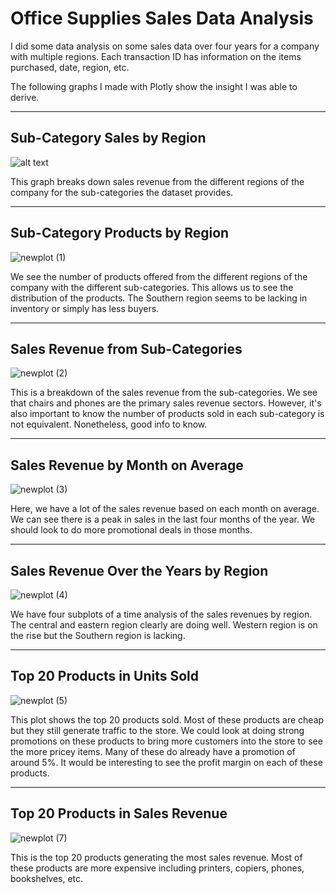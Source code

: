 # Office Supplies Sales Data Analysis

I did some data analysis on some sales data over four years for a company with multiple regions. 
Each transaction ID has information on the items purchased, date, region, etc.

The following graphs I made with Plotly show the insight I was able to derive.

_____________

## Sub-Category Sales by Region

![alt text](https://user-images.githubusercontent.com/98020536/166423265-1a6cbb88-1d32-4ee9-b446-c1499aa365b9.png)

This graph breaks down sales revenue from the different regions of the company for the sub-categories the dataset provides.

_____________

## Sub-Category Products by Region

![newplot (1)](https://user-images.githubusercontent.com/98020536/166424366-527325be-7bb4-4cac-8393-b7a694d4db27.png)

We see the number of products offered from the different regions of the company with the different sub-categories. This allows us to see the distribution of the products. The Southern region seems to be lacking in inventory or simply has less buyers.

_____________

## Sales Revenue from Sub-Categories

![newplot (2)](https://user-images.githubusercontent.com/98020536/166424635-a2e1831e-d18b-4e31-aae6-1d1e9c5011c0.png)

This is a breakdown of the sales revenue from the sub-categories. We see that chairs and phones are the primary sales revenue sectors. However, it's also important to know the number of products sold in each sub-category is not equivalent. Nonetheless, good info to know.

_____________

## Sales Revenue by Month on Average

![newplot (3)](https://user-images.githubusercontent.com/98020536/166426425-5868d7a1-b334-4224-9dd2-a03c231eaf41.png)

Here, we have a  lot of the sales revenue based on each month on average. We can see there is a peak in sales in the last four months of the year. We should look to do more promotional deals in those months.

_____________

## Sales Revenue Over the Years by Region

![newplot (4)](https://user-images.githubusercontent.com/98020536/166424917-ae34942c-4e68-4c5f-a679-04da1c5cd452.png)

We have four subplots of a time analysis of the sales revenues by region. The central and eastern region clearly are doing well. Western region is on the rise but the Southern region is lacking.

___________

## Top 20 Products in Units Sold

![newplot (5)](https://user-images.githubusercontent.com/98020536/166425220-d3cbb11f-619b-48ef-8481-c0d6f410bdb2.png)

This plot shows the top 20 products sold. Most of these products are cheap but they still generate traffic to the store. We could look at doing strong promotions on these products to bring more customers into the store to see the more pricey items. Many of these do already have a promotion of around 5%. It would be interesting to see the profit margin on each of these products. 

___________

## Top 20 Products in Sales Revenue

![newplot (7)](https://user-images.githubusercontent.com/98020536/166425737-bec69da5-6c2d-48b9-8f5b-12dc11c8ee5e.png)

This is the top 20 products generating the most sales revenue. Most of these products are more expensive including printers, copiers, phones, bookshelves, etc.  

